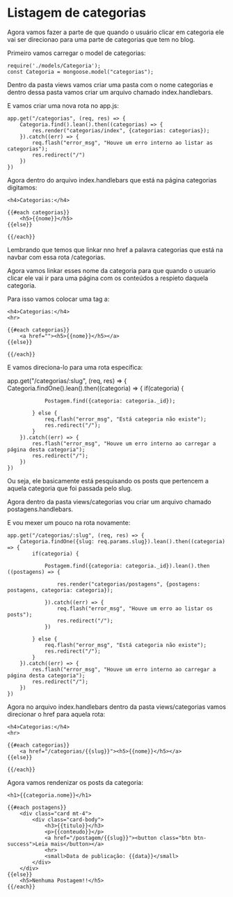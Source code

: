 # Listagem de categorias

Agora vamos fazer a parte de que quando o usuário clicar em categoria ele vai ser direcionao para uma parte de categorias que tem no blog.

Primeiro vamos carregar o model de categorias:

    require('./models/Categoria');
    const Categoria = mongoose.model("categorias");

Dentro da pasta views vamos criar uma pasta com o nome categorias e dentro dessa pasta vamos criar um arquivo chamado index.handlebars.

E vamos criar uma nova rota no app.js:

    app.get("/categorias", (req, res) => {
        Categoria.find().lean().then((categorias) => {
            res.render("categorias/index", {categorias: categorias});
        }).catch((err) => {
            req.flash("error_msg", "Houve um erro interno ao listar as categorias");
            res.redirect("/")
        })
    })

Agora dentro do arquivo index.handlebars que está na página categorias digitamos:

    <h4>Categorias:</h4>

    {{#each categorias}}
        <h5>{{nome}}</h5>
    {{else}}

    {{/each}}

Lembrando que temos que linkar nno href a palavra categorias que está na navbar com essa rota /categorias.

Agora vamos linkar esses nome da categoria para que quando o usuario clicar ele vai ir para uma página com os conteúdos a respieto daquela categoria.

Para isso vamos colocar uma tag a:

    <h4>Categorias:</h4>
    <hr>

    {{#each categorias}}
        <a href=""><h5>{{nome}}</h5></a>
    {{else}}

    {{/each}}

E vamos direciona-lo para uma rota específica:

   app.get("/categorias/:slug", (req, res) => {
        Categoria.findOne().lean().then((categoria) => {
            if(categoria) {

                Postagem.find({categoria: categoria._id});

            } else {
                req.flash("error_msg", "Está categoria não existe");
                res.redirect("/");
            }
        }).catch((err) => {
            res.flash("error_msg", "Houve um erro interno ao carregar a página desta categoria");
            res.redirect("/");
        })
    })

Ou seja, ele basicamente está pesquisando os posts que pertencem a aquela categoria que foi passada pelo slug.

Agora dentro da pasta views/categorias vou criar um arquivo chamado postagens.handlebars.

E vou mexer um pouco na rota novamente:

    app.get("/categorias/:slug", (req, res) => {
        Categoria.findOne({slug: req.params.slug}).lean().then((categoria) => {
            if(categoria) {

                Postagem.find({categoria: categoria._id}).lean().then ((postagens) => {

                    res.render("categorias/postagens", {postagens: postagens, categoria: categoria});

                }).catch((err) => {
                    req.flash("error_msg", "Houve um erro ao listar os posts");
                    res.redirect("/");
                }) 

            } else {
                req.flash("error_msg", "Está categoria não existe");
                res.redirect("/");
            }
        }).catch((err) => {
            res.flash("error_msg", "Houve um erro interno ao carregar a página desta categoria");
            res.redirect("/");
        })
    })

Agora no arquivo index.handlebars dentro da pasta views/categorias vamos direcionar o href para aquela rota:

    <h4>Categorias:</h4>
    <hr>

    {{#each categorias}}
        <a href="/categorias/{{slug}}"><h5>{{nome}}</h5></a>
    {{else}}

    {{/each}}

Agora vamos rendenizar os posts da categoria:

    <h1>{{categoria.nome}}</h1>

    {{#each postagens}}
        <div class="card mt-4">
            <div class="card-body">
                <h3>{{titulo}}</h3>
                <p>{{conteudo}}</p>
                <a href="/postagem/{{slug}}"><button class="btn btn-success">Leia mais</button></a>
                <hr>
                <small>Data de publicação: {{data}}</small>
            </div>
        </div>
    {{else}}
        <h5>Nenhuma Postagem!!</h5>
    {{/each}}









